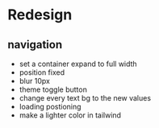 # **Redesign**

## navigation

- set a container expand to full width
- position fixed
- blur 10px
- theme toggle button
- change every text bg to the new values
- loading postioning
- make a lighter color in tailwind
